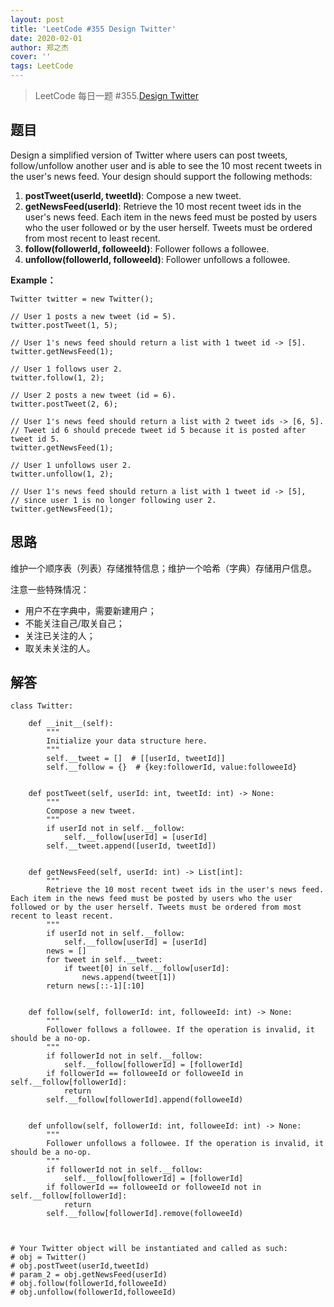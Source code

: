 ```yaml
---
layout: post
title: 'LeetCode #355 Design Twitter'
date: 2020-02-01
author: 郑之杰
cover: ''
tags: LeetCode
---
```


> LeetCode 每日一题 #355.[Design Twitter](https://leetcode-cn.com/problems/design-twitter/)

## 题目
Design a simplified version of Twitter where users can post tweets, follow/unfollow another user and is able to see the 10 most recent tweets in the user's news feed. Your design should support the following methods:

1. **postTweet(userId, tweetId)**: Compose a new tweet.
2. **getNewsFeed(userId)**: Retrieve the 10 most recent tweet ids in the user's news feed. Each item in the news feed must be posted by users who the user followed or by the user herself. Tweets must be ordered from most recent to least recent.
3. **follow(followerId, followeeId)**: Follower follows a followee.
4. **unfollow(followerId, followeeId)**: Follower unfollows a followee.

**Example：**
```
Twitter twitter = new Twitter();

// User 1 posts a new tweet (id = 5).
twitter.postTweet(1, 5);

// User 1's news feed should return a list with 1 tweet id -> [5].
twitter.getNewsFeed(1);

// User 1 follows user 2.
twitter.follow(1, 2);

// User 2 posts a new tweet (id = 6).
twitter.postTweet(2, 6);

// User 1's news feed should return a list with 2 tweet ids -> [6, 5].
// Tweet id 6 should precede tweet id 5 because it is posted after tweet id 5.
twitter.getNewsFeed(1);

// User 1 unfollows user 2.
twitter.unfollow(1, 2);

// User 1's news feed should return a list with 1 tweet id -> [5],
// since user 1 is no longer following user 2.
twitter.getNewsFeed(1);
```

## 思路
维护一个顺序表（列表）存储推特信息；维护一个哈希（字典）存储用户信息。

注意一些特殊情况：
- 用户不在字典中，需要新建用户；
- 不能关注自己/取关自己；
- 关注已关注的人；
- 取关未关注的人。

## 解答
```
class Twitter:

    def __init__(self):
        """
        Initialize your data structure here.
        """
        self.__tweet = []  # [[userId, tweetId]]
        self.__follow = {}  # {key:followerId, value:followeeId}
        

    def postTweet(self, userId: int, tweetId: int) -> None:
        """
        Compose a new tweet.
        """
        if userId not in self.__follow:
            self.__follow[userId] = [userId]
        self.__tweet.append([userId, tweetId])


    def getNewsFeed(self, userId: int) -> List[int]:
        """
        Retrieve the 10 most recent tweet ids in the user's news feed. Each item in the news feed must be posted by users who the user followed or by the user herself. Tweets must be ordered from most recent to least recent.
        """
        if userId not in self.__follow:
            self.__follow[userId] = [userId]
        news = []
        for tweet in self.__tweet:
            if tweet[0] in self.__follow[userId]:
                news.append(tweet[1])
        return news[::-1][:10]


    def follow(self, followerId: int, followeeId: int) -> None:
        """
        Follower follows a followee. If the operation is invalid, it should be a no-op.
        """
        if followerId not in self.__follow:
            self.__follow[followerId] = [followerId]
        if followerId == followeeId or followeeId in self.__follow[followerId]:
            return
        self.__follow[followerId].append(followeeId)
        

    def unfollow(self, followerId: int, followeeId: int) -> None:
        """
        Follower unfollows a followee. If the operation is invalid, it should be a no-op.
        """
        if followerId not in self.__follow:
            self.__follow[followerId] = [followerId]
        if followerId == followeeId or followeeId not in self.__follow[followerId]:
            return
        self.__follow[followerId].remove(followeeId)
        


# Your Twitter object will be instantiated and called as such:
# obj = Twitter()
# obj.postTweet(userId,tweetId)
# param_2 = obj.getNewsFeed(userId)
# obj.follow(followerId,followeeId)
# obj.unfollow(followerId,followeeId)
```